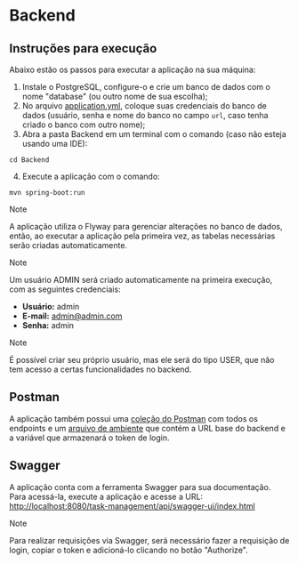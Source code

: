 # Backend

## Instruções para execução

Abaixo estão os passos para executar a aplicação na sua máquina:

1. Instale o PostgreSQL, configure-o e crie um banco de dados com o nome "database" (ou outro nome de sua escolha);
2. No arquivo [application.yml](src/main/resources/application.yml), coloque suas credenciais do banco de dados (usuário, senha e nome do banco no campo `url`, caso tenha criado o banco com outro nome);
3. Abra a pasta Backend em um terminal com o comando (caso não esteja usando uma IDE):
```
cd Backend
```
4. Execute a aplicação com o comando:
```
mvn spring-boot:run
```

> [!NOTE]  
> A aplicação utiliza o Flyway para gerenciar alterações no banco de dados, então, ao executar a aplicação pela primeira vez, as tabelas necessárias serão criadas automaticamente.

> [!NOTE]  
> Um usuário ADMIN será criado automaticamente na primeira execução, com as seguintes credenciais:
> - **Usuário:** admin
> - **E-mail:** admin@admin.com
> - **Senha:** admin

> [!NOTE]  
> É possível criar seu próprio usuário, mas ele será do tipo USER, que não tem acesso a certas funcionalidades no backend.

## Postman

A aplicação também possui uma [coleção do Postman](Task_Management_Collection.postman_collection.json) com todos os endpoints e um [arquivo de ambiente](task-management.postman_environment.json) que contém a URL base do backend e a variável que armazenará o token de login.

## Swagger

A aplicação conta com a ferramenta Swagger para sua documentação. Para acessá-la, execute a aplicação e acesse a URL:  
[http://localhost:8080/task-management/api/swagger-ui/index.html](http://localhost:8080/task-management/api/swagger-ui/index.html)

> [!NOTE]  
> Para realizar requisições via Swagger, será necessário fazer a requisição de login, copiar o token e adicioná-lo clicando no botão "Authorize".
